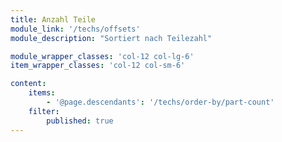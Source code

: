 ```yaml
---
title: Anzahl Teile
module_link: '/techs/offsets'
module_description: "Sortiert nach Teilezahl"

module_wrapper_classes: 'col-12 col-lg-6'
item_wrapper_classes: 'col-12 col-sm-6'

content:
    items: 
        - '@page.descendants': '/techs/order-by/part-count'
    filter:
        published: true
---
```

